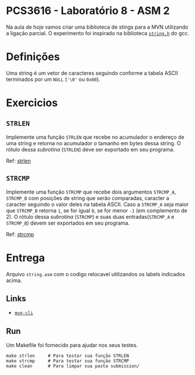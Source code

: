 # PCS3616 - Laboratório 8 - ASM 2

Na aula de hoje vamos criar uma biblioteca de stings para a MVN utilizando a ligação parcial.
O experimento foi inspirado na biblioteca [`string.h`](https://cplusplus.com/reference/cstring/) do gcc.

# Definições
Uma string é um vetor de caracteres seguindo conforme a tabela ASCII terminados
por um `NULL` (`'\0'` ou `0x00`).

# Exercicios

## `STRLEN`
Implemente uma função `STRLEN` que recebe no acumulador o endereço de uma string
e retorna no acumulador o tamanho em bytes dessa string. O rótulo dessa *subrotina* (`STRLEN`)
deve ser exportado em seu programa.

Ref: [strlen](https://cplusplus.com/reference/cstring/strlen/)

## `STRCMP`
Implemente uma função `STRCMP` que recebe dois argumentos `STRCMP_A`, `STRCMP_B`
com posições de string que serão comparadas, caracter a caracter seguindo o
valor deles na tabela ASCII. Caso a `STRCMP_A` seja maior que `STRCMP_B` retorna
`1`, se for igual `0`, se for menor `-1` (em complemento de 2). O rótulo dessa *subrotina* (`STRCMP`)
e suas duas entradas(`STRCMP_A` e `STRCMP_B`) devem ser exportados em seu programa.


Ref: [strcmp](https://cplusplus.com/reference/cstring/strcmp/)

# Entrega
Arquivo `string.asm` com o codigo relocavel utilizandos os labels indicados
acima.

## Links
- [`mvn-cli`](https://github.com/PCS3616/mvn-rs)

## Run

Um Makefile foi fornecido para ajudar nos seus testes.

```
make strlen     # Para testar sua função STRLEN
make strcmp     # Para testar sua função STRCMP
make clean      # Para limpar sua pasta submission/
```
